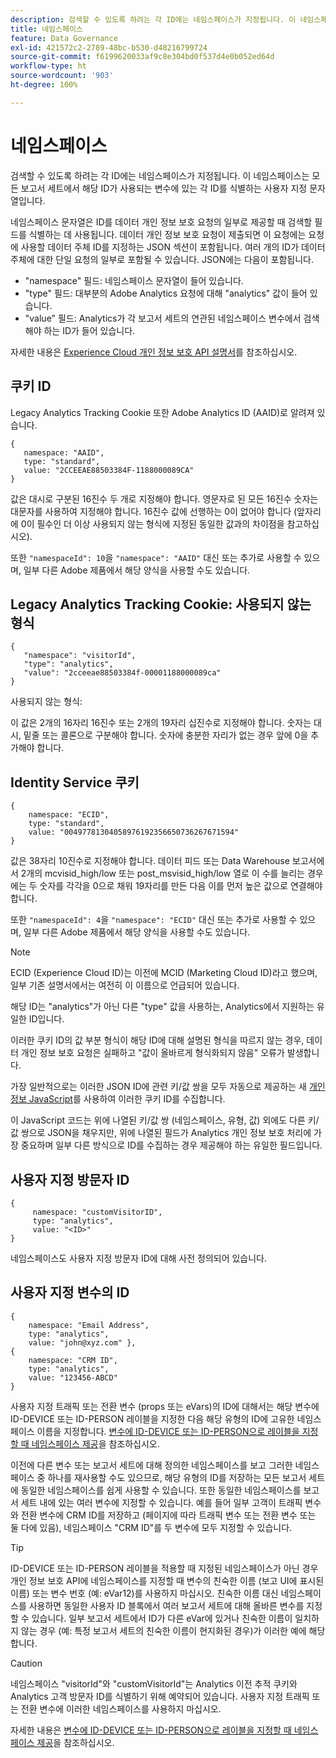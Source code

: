 ```yaml
---
description: 검색할 수 있도록 하려는 각 ID에는 네임스페이스가 지정됩니다. 이 네임스페이스는 모든 보고서 세트에서 해당 ID가 사용되는 변수에 있는 각 ID를 식별하는 사용자 지정 문자열입니다.
title: 네임스페이스
feature: Data Governance
exl-id: 421572c2-2789-48bc-b530-d48216799724
source-git-commit: f6199620033af9c8e304bd0f537d4e0b052ed64d
workflow-type: ht
source-wordcount: '903'
ht-degree: 100%

---
```


# 네임스페이스

검색할 수 있도록 하려는 각 ID에는 네임스페이스가 지정됩니다. 이 네임스페이스는 모든 보고서 세트에서 해당 ID가 사용되는 변수에 있는 각 ID를 식별하는 사용자 지정 문자열입니다.

네임스페이스 문자열은 ID를 데이터 개인 정보 보호 요청의 일부로 제공할 때 검색할 필드를 식별하는 데 사용됩니다. 데이터 개인 정보 보호 요청이 제출되면 이 요청에는 요청에 사용할 데이터 주체 ID를 지정하는 JSON 섹션이 포함됩니다. 여러 개의 ID가 데이터 주체에 대한 단일 요청의 일부로 포함될 수 있습니다. JSON에는 다음이 포함됩니다.

* &quot;namespace&quot; 필드: 네임스페이스 문자열이 들어 있습니다.
* &quot;type&quot; 필드: 대부분의 Adobe Analytics 요청에 대해 &quot;analytics&quot; 값이 들어 있습니다.
* &quot;value&quot; 필드: Analytics가 각 보고서 세트의 연관된 네임스페이스 변수에서 검색해야 하는 ID가 들어 있습니다.

자세한 내용은 [Experience Cloud 개인 정보 보호 API 설명서](https://www.adobe.io/apis/experienceplatform/gdpr/docs/alldocs.html#!api-specification/markdown/narrative/technical_overview/privacy_service_overview/privacy_service_overview.md)를 참조하십시오.

## 쿠키 ID

Legacy Analytics Tracking Cookie 또한 Adobe Analytics ID (AAID)로 알려져 있습니다.

```
{
   namespace: "AAID",
   type: "standard",
   value: "2CCEEAE88503384F-1188000089CA"
}
```

값은 대시로 구분된 16진수 두 개로 지정해야 합니다. 영문자로 된 모든 16진수 숫자는 대문자를 사용하여 지정해야 합니다. 16진수 값에 선행하는 0이 없어야 합니다 (앞자리에 0이 필수인 더 이상 사용되지 않는 형식에 지정된 동일한 값과의 차이점을 참고하십시오).

또한 `"namespaceId": 10`을 `"namespace": "AAID"` 대신 또는 추가로 사용할 수 있으며, 일부 다른 Adobe 제품에서 해당 양식을 사용할 수도 있습니다.

## Legacy Analytics Tracking Cookie: 사용되지 않는 형식

```
{
   "namespace": "visitorId",
   "type": "analytics",
   "value": "2cceeae88503384f-00001188000089ca"
}
```

사용되지 않는 형식:

이 값은 2개의 16자리 16진수 또는 2개의 19자리 십진수로 지정해야 합니다. 숫자는 대시, 밑줄 또는 콜론으로 구분해야 합니다. 숫자에 충분한 자리가 없는 경우 앞에 0을 추가해야 합니다.

## Identity Service 쿠키

```
{
    namespace: "ECID",
    type: "standard",
    value: "00497781304058976192356650736267671594"
}
```

값은 38자리 10진수로 지정해야 합니다. 데이터 피드 또는 Data Warehouse 보고서에서 2개의 mcvisid\_high/low 또는 post\_msvisid\_high/low 열로 이 수를 늘리는 경우에는 두 숫자를 각각을 0으로 채워 19자리를 만든 다음 이를 먼저 높은 값으로 연결해야 합니다.

또한 `"namespaceId": 4`을 `"namespace": "ECID"` 대신 또는 추가로 사용할 수 있으며, 일부 다른 Adobe 제품에서 해당 양식을 사용할 수도 있습니다.

>[!NOTE]
>
>ECID (Experience Cloud ID)는 이전에 MCID (Marketing Cloud ID)라고 했으며, 일부 기존 설명서에서는 여전히 이 이름으로 언급되어 있습니다.
>
>해당 ID는 &quot;analytics&quot;가 아닌 다른 &quot;type&quot; 값을 사용하는, Analytics에서 지원하는 유일한 ID입니다.

이러한 쿠키 ID의 값 부분 형식이 해당 ID에 대해 설명된 형식을 따르지 않는 경우, 데이터 개인 정보 보호 요청은 실패하고 &quot;값이 올바르게 형식화되지 않음&quot; 오류가 발생합니다.

가장 일반적으로는 이러한 JSON ID에 관련 키/값 쌍을 모두 자동으로 제공하는 새 [개인 정보 JavaScript](https://www.adobe.io/apis/cloudplatform/gdpr/services/allservices.htm)를 사용하여 이러한 쿠키 ID를 수집합니다.

이 JavaScript 코드는 위에 나열된 키/값 쌍 (네임스페이스, 유형, 값) 외에도 다른 키/값 쌍으로 JSON을 채우지만, 위에 나열된 필드가 Analytics 개인 정보 보호 처리에 가장 중요하며 일부 다른 방식으로 ID를 수집하는 경우 제공해야 하는 유일한 필드입니다.

## 사용자 지정 방문자 ID

```
{
     namespace: "customVisitorID",
     type: "analytics",
     value: "<ID>"
}
```

네임스페이스도 사용자 지정 방문자 ID에 대해 사전 정의되어 있습니다.

## 사용자 지정 변수의 ID

```
{
    namespace: "Email Address",
    type: "analytics", 
    value: "john@xyz.com" }, 
{
    namespace: "CRM ID", 
    type: "analytics", 
    value: "123456-ABCD" 
}
```

사용자 지정 트래픽 또는 전환 변수 (props 또는 eVars)의 ID에 대해서는 해당 변수에 ID-DEVICE 또는 ID-PERSON 레이블을 지정한 다음 해당 유형의 ID에 고유한 네임스페이스 이름을 지정합니다. [변수에 ID-DEVICE 또는 ID-PERSON으로 레이블을 지정할 때 네임스페이스 제공](gdpr-labels.md)을 참조하십시오.

이전에 다른 변수 또는 보고서 세트에 대해 정의한 네임스페이스를 보고 그러한 네임스페이스 중 하나를 재사용할 수도 있으므로, 해당 유형의 ID를 저장하는 모든 보고서 세트에 동일한 네임스페이스를 쉽게 사용할 수 있습니다. 또한 동일한 네임스페이스를 보고서 세트 내에 있는 여러 변수에 지정할 수 있습니다. 예를 들어 일부 고객이 트래픽 변수와 전환 변수에 CRM ID를 저장하고 (페이지에 따라 트래픽 변수 또는 전환 변수 또는 둘 다에 있음), 네임스페이스 &quot;CRM ID&quot;를 두 변수에 모두 지정할 수 있습니다.

>[!TIP]
>
>ID-DEVICE 또는 ID-PERSON 레이블을 적용할 때 지정된 네임스페이스가 아닌 경우 개인 정보 보호 API에 네임스페이스를 지정할 때 변수의 친숙한 이름 (보고 UI에 표시된 이름) 또는 변수 번호 (예: eVar12)를 사용하지 마십시오. 친숙한 이름 대신 네임스페이스를 사용하면 동일한 사용자 ID 블록에서 여러 보고서 세트에 대해 올바른 변수를 지정할 수 있습니다. 일부 보고서 세트에서 ID가 다른 eVar에 있거나 친숙한 이름이 일치하지 않는 경우 (예: 특정 보고서 세트의 친숙한 이름이 현지화된 경우)가 이러한 예에 해당합니다.

>[!CAUTION]
>
>네임스페이스 &quot;visitorId&quot;와 &quot;customVisitorId&quot;는 Analytics 이전 추적 쿠키와 Analytics 고객 방문자 ID를 식별하기 위해 예약되어 있습니다. 사용자 지정 트래픽 또는 전환 변수에 이러한 네임스페이스를 사용하지 마십시오.

자세한 내용은 [변수에 ID-DEVICE 또는 ID-PERSON으로 레이블을 지정할 때 네임스페이스 제공](/help/admin/c-data-governance/gdpr-labels.md)을 참조하십시오.
